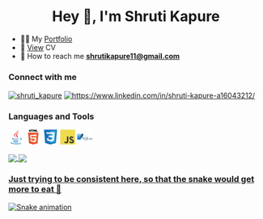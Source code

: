 <h1 align="center">Hey 👋, I'm Shruti Kapure</h1>

- 👨‍💻 My [Portfolio](https://shrutikapure.github.io/My-Portfolio/)
- 📃 [View](https://github.com/ShrutiKapure/ShrutiKapure/files/9468844/CV.docx) CV
- 📧 How to reach me **shrutikapure11@gmail.com**

<h3 align="left">Connect with me</h3>
<p align="left">
<a href="https://twitter.com/shruti_kapure" target="blank"><img align="center" src="https://raw.githubusercontent.com/rahuldkjain/github-profile-readme-generator/master/src/images/icons/Social/twitter.svg" alt="shruti_kapure" height="30" width="40" /></a>
 <a href="https://www.linkedin.com/in/shruti-kapure-a16043212/" target="blank"><img align="center" src="https://raw.githubusercontent.com/rahuldkjain/github-profile-readme-generator/master/src/images/icons/Social/linked-in-alt.svg" alt="https://www.linkedin.com/in/shruti-kapure-a16043212/" height="30" width="40" /></a>
</p>

<h3 align="left">Languages and Tools</h3>

<code><img height="30" src="https://raw.githubusercontent.com/devicons/devicon/master/icons/java/java-original.svg"></code>
<code><img height="30" src="https://raw.githubusercontent.com/devicons/devicon/master/icons/html5/html5-original-wordmark.svg"></code>
<code><img height="30" src="https://raw.githubusercontent.com/devicons/devicon/master/icons/css3/css3-original.svg"></code>
<code><img height="30" src="https://raw.githubusercontent.com/devicons/devicon/master/icons/javascript/javascript-original.svg"></code>
<code><img height="30" src="https://raw.githubusercontent.com/devicons/devicon/master/icons/sqlite/sqlite-original-wordmark.svg"></code>

<div>
  <a href="https://github.com/ShrutiKapure">
   <img align="center" height="170" src="https://github-readme-stats.vercel.app/api/top-langs/?username=ShrutiKapure&layout=compact&langs_count=16&theme=dracula"/>
  <img align="center" src="https://github-readme-stats.vercel.app/api?username=eagrundy&show_icons=true&theme=dracula&include_all_commits=true&count_private=true&hide=issues"/>
</div>

### Just trying to be consistent here, so that the snake would get more to eat 🐍 </h2>
![Snake animation](https://github.com/ShrutiKapure/ShrutiKapure/blob/output/github-contribution-grid-snake.svg)
